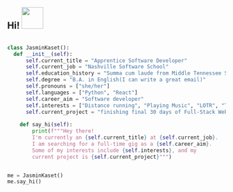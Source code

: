 <h2> Hi! <img src="https://media.giphy.com/media/l4FGI8GoTL7N4DsyI/giphy.gif" width="50"></h2>

```python

class JasminKaset():
  def __init__(self):
      self.current_title = "Apprentice Software Developer"
      self.current_job = "Nashville Software School"
      self.education_history = "Summa cum laude from Middle Tennessee State University 2005"
      self.degree = "B.A. in English(I can write a great email)"
      self.pronouns = ["she/her"]
      self.languages = ["Python", "React"]
      self.career_aim = "Software developer"
      self.interests = ["Distance running", "Playing Music", "LOTR", "The X-Files"] 
      self.current_project = "finishing final 30 days of Full-Stack Web Dev Bootcamp"
      
    def say_hi(self):
        print(f"""Hey there!
        I'm currently an {self.current_title} at {self.current_job}.
        I am searching for a full-time gig as a {self.career_aim}.
        Some of my interests include {self.interests}, and my
        current project is {self.current_project}""")


me = JasminKaset()
me.say_hi()

```

<!--
**jkaset** is a  _special_ ✨ repository because its `README.md` (this file) appears on your GitHub profile.

Here are some ideas to get you started:

- 🔭 I’m currently working on ...
- 🌱 I’m currently learning ...
- 👯 I’m looking to collaborate on ...
- 🤔 I’m looking for help with ...
- 💬 Ask me about ...
- 📫 How to reach me: ...
- 😄 Pronouns: ...
- ⚡ Fun fact: ...
-->
